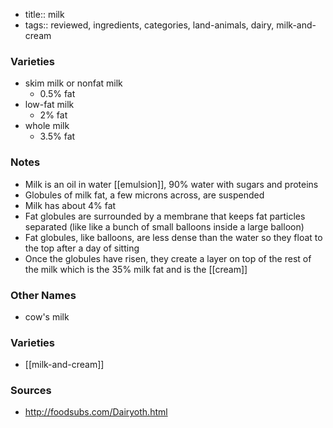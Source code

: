 - title:: milk
- tags:: reviewed, ingredients, categories, land-animals, dairy, milk-and-cream
### Varieties
* skim milk or nonfat milk
	* 0.5% fat
* low-fat milk
	* 2% fat
* whole milk
	* 3.5% fat

### Notes
* Milk is an oil in water [[emulsion]], 90% water with sugars and proteins
* Globules of milk fat, a few microns across, are suspended
* Milk has about 4% fat
* Fat globules are surrounded by a membrane that keeps fat particles separated (like like a bunch of small balloons inside a large balloon)
* Fat globules, like balloons, are less dense than the water so they float to the top after a day of sitting
* Once the globules have risen, they create a layer on top of the rest of the milk which is the 35% milk fat and is the [[cream]]

### Other Names
* cow's milk

### Varieties
* [[milk-and-cream]]

### Sources
* http://foodsubs.com/Dairyoth.html
